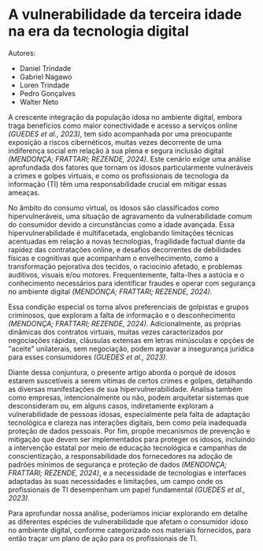 # A vulnerabilidade da terceira idade na era da tecnologia digital

Autores:
- Daniel Trindade
- Gabriel Nagawo
- Loren Trindade
- Pedro Gonçalves
- Walter Neto

A crescente integração da população idosa no ambiente digital, embora traga benefícios como maior conectividade e acesso a serviços online <cite>(GUEDES *et al*., 2023)</cite>, tem sido acompanhada por uma preocupante exposição a riscos cibernéticos, muitas vezes decorrente de uma indiferença social em relação à sua plena e segura inclusão digital <cite>(MENDONÇA; FRATTARI; REZENDE, 2024)</cite>. Este cenário exige uma análise aprofundada dos fatores que tornam os idosos particularmente vulneráveis a crimes e golpes virtuais, e como os profissionais de tecnologia da informação (TI) têm uma responsabilidade crucial em mitigar essas ameaças.

No âmbito do consumo virtual, os idosos são classificados como hipervulneráveis, uma situação de agravamento da vulnerabilidade comum do consumidor devido a circunstâncias como a idade avançada. Essa hipervulnerabilidade é multifacetada, englobando limitações técnicas acentuadas em relação a novas tecnologias, fragilidade factual diante da rapidez das contratações online, e desafios decorrentes de debilidades físicas e cognitivas que acompanham o envelhecimento, como a transformação pejorativa dos tecidos, o raciocínio afetado, e problemas auditivos, visuais e/ou motores. Frequentemente, falta-lhes a astúcia e o conhecimento necessários para identificar fraudes e operar com segurança no ambiente digital <cite>(MENDONÇA; FRATTARI; REZENDE, 2024)</cite>.

Essa condição especial os torna alvos preferenciais de golpistas e grupos criminosos, que exploram a falta de informação e o desconhecimento <cite>(MENDONÇA; FRATTARI; REZENDE, 2024)</cite>. Adicionalmente, as próprias dinâmicas dos contratos virtuais, muitas vezes caracterizados por negociações rápidas, cláusulas extensas em letras minúsculas e opções de "aceite" unilaterais, sem negociação, podem agravar a insegurança jurídica para esses consumidores <cite>(GUEDES *et al*., 2023)</cite>.

Diante dessa conjuntura, o presente artigo aborda o porquê de idosos estarem suscetíveis a serem vítimas de certos crimes e golpes, detalhando as diversas manifestações de sua hipervulnerabilidade. Analisa também como empresas, intencionalmente ou não, podem arquitetar sistemas que desconsideram ou, em alguns casos, indiretamente exploram a vulnerabilidade de pessoas idosas, especialmente pela falta de adaptação tecnológica e clareza nas interações digitais, bem como pela inadequada proteção de dados pessoais. Por fim, propõe mecanismos de prevenção e mitigação que devem ser implementados para proteger os idosos, incluindo a intervenção estatal por meio de educação tecnológica e campanhas de conscientização, a responsabilidade dos fornecedores na adoção de padrões mínimos de segurança e proteção de dados <cite>(MENDONÇA; FRATTARI; REZENDE, 2024)</cite>, e a necessidade de tecnologias e interfaces adaptadas às suas necessidades e limitações, um campo onde os profissionais de TI desempenham um papel fundamental <cite>(GUEDES *et al*., 2023)</cite>.

Para aprofundar nossa análise, poderíamos iniciar explorando em detalhe as diferentes espécies de vulnerabilidade que afetam o consumidor idoso no ambiente digital, conforme categorizado nos materiais fornecidos, para então traçar um plano de ação para os profissionais de TI.